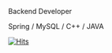 Backend Developer

Spring / MySQL / C++ / JAVA


[![Hits](https://hits.seeyoufarm.com/api/count/incr/badge.svg?url=https%3A%2F%2Fgithub.com%2Fch1hyun&count_bg=%232D0342&title_bg=%23000C34&icon=&icon_color=%232AF6AC&title=hits&edge_flat=false)](https://hits.seeyoufarm.com)
